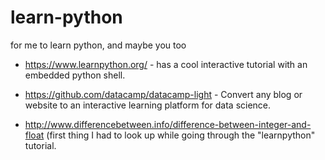 # learn-python
for me to learn python, and maybe you too

* https://www.learnpython.org/ - has a cool interactive tutorial with an embedded python shell.

* https://github.com/datacamp/datacamp-light - Convert any blog or website to an interactive learning platform for data science.

* http://www.differencebetween.info/difference-between-integer-and-float (first thing I had to look up while going through the "learnpython" tutorial.

